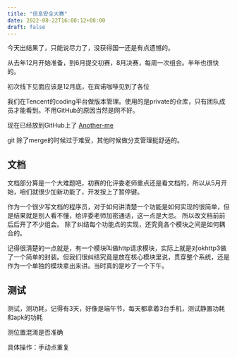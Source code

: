 ```yaml
---
title: "信息安全大赛"
date: 2022-08-22T16:00:12+08:00
draft: false
---
```


今天出结果了，只能说尽力了，没获得国一还是有点遗憾的。

从去年12月开始准备，到6月提交初赛，8月决赛，每周一次组会。半年也很快的。

初次线下见面应该是12月底，在宾诺咖啡见到了各位

我们在Tencent的coding平台做版本管理。使用的是private的仓库，只有团队成员才能看到。不用GitHub的原因当然是网不好。

现在已经放到GitHub上了
[Another-me](https://github.com/BachWV/AnotherMe-Android)

git 除了merge的时候过于难受，其他时候做分支管理挺舒适的。

## 文档

文档部分算是一个大难题吧，初赛的化评委老师重点还是看文档的，所以从5月开始，咱们就很少加新功能了，开发按上了暂停键。

作为一个很少写文档的程序员，对于如何讲清楚一个功能是如何实现的很简单，但是结果就是别人看不懂，给评委老师加密通话，这一点是大忌。
所以改文档前前后后开了不少组会。
除了纠结每个功能点的实现，还究竟各个模块之间是如何耦合的。

记得很清楚的一点就是，有一个模块叫做http请求模块，实际上就是对okhttp3做了一个简单的封装。但我们很纠结究竟是放在核心模块里说，贯穿整个系统，还是作为一个单独的模块拿出来讲。当时真的是吵了一个下午。
## 测试
测试，测功耗，记得有3天，好像是端午节，每天都拿着3台手机，测试静置功耗和apk的功耗

测位置混淆是否准确

具体操作：手动点重复

